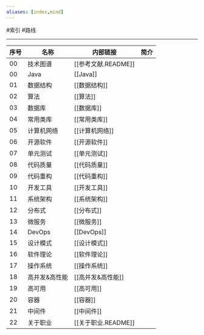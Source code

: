 ```yaml
---
aliases: [index,mind]
---
```

#索引 #路线

---


| 序号 | 名称          | 内部链接            | 简介 |
| ---- | ------------- | ------------------- | ---- |
| 00   | 技术图谱      | [[参考文献.README]]        |      |
| 00   | Java          | [[Java]]            |      |
| 01   | 数据结构      | [[数据结构]]        |      |
| 02   | 算法          | [[算法]]            |      |
| 03   | 数据库        | [[数据库]]          |      |
| 04   | 常用类库      | [[常用类库]]        |      |
| 05   | 计算机网络    | [[计算机网络]]      |      |
| 06   | 开源软件      | [[开源软件]]        |      |
| 07   | 单元测试      | [[单元测试]]        |      |
| 08   | 代码质量      | [[代码质量]]        |      |
| 09   | 代码重构      | [[代码重构]]        |      |
| 10   | 开发工具      | [[开发工具]]        |      |
| 11   | 系统架构      | [[系统架构]]        |      |
| 12   | 分布式        | [[分布式]]          |      |
| 13   | 微服务        | [[微服务]]          |      |
| 14   | DevOps        | [[DevOps]]          |      |
| 15   | 设计模式      | [[设计模式]]        |      |
| 16   | 软件理论      | [[软件理论]]        |      |
| 17   | 操作系统      | [[操作系统]]        |      |
| 18   | 高并发&高性能 | [[高并发&高性能]]   |      |
| 19   | 高可用        | [[高可用]]          |      |
| 20   | 容器          | [[容器]]            |      |
| 21   | 中间件        | [[中间件]]          |      |
| 22   | 关于职业      | [[关于职业.README]] |         |

